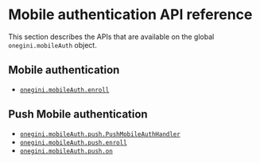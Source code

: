 # Mobile authentication API reference

This section describes the APIs that are available on the global `onegini.mobileAuth` object.

## Mobile authentication

* [`onegini.mobileAuth.enroll`](enroll.md)

## Push Mobile authentication

* [`onegini.mobileAuth.push.PushMobileAuthHandler`](push/PushMobileAuthHandler.md)
* [`onegini.mobileAuth.push.enroll`](enroll.md)
* [`onegini.mobileAuth.push.on`](push/on.md)
